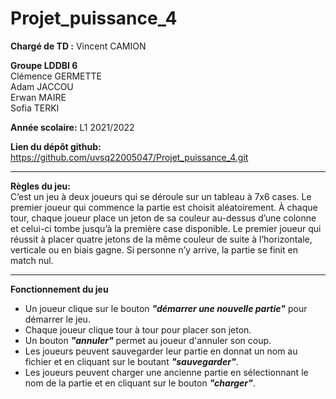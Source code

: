 # Projet_puissance_4

**Chargé de TD :**  Vincent CAMION

**Groupe LDDBI 6**  
Clémence GERMETTE  
Adam JACCOU  
Erwan MAIRE  
Sofia TERKI 

**Année scolaire:** L1 2021/2022 

**Lien du dépôt github:**
https://github.com/uvsq22005047/Projet_puissance_4.git

------------------------------------------------------------------------------------  

**Règles du jeu:**  
C’est un jeu à deux joueurs qui se déroule sur un tableau à 7x6 cases. Le premier joueur qui commence la partie est choisit aléatoirement.
À chaque tour, chaque joueur place un jeton de sa couleur au-dessus d’une colonne et celui-ci tombe jusqu’à la première case disponible. Le premier joueur qui réussit à placer quatre jetons de la même couleur de suite à l’horizontale, verticale ou en biais gagne. Si personne n’y arrive, la partie se finit en match nul.

------------------------------------------------------------------------------------  
**Fonctionnement du jeu**
- Un joueur clique sur le bouton ***"démarrer une nouvelle partie"*** pour démarrer le jeu.
- Chaque joueur clique tour à tour pour placer son jeton.
- Un bouton ***"annuler"*** permet au joueur d'annuler son coup.
- Les joueurs peuvent sauvegarder leur partie en donnat un nom au fichier et en cliquant sur le boutant ***"sauvegarder"***.
- Les joueurs peuvent charger une ancienne partie en sélectionnant le nom de la partie et en cliquant sur le bouton ***"charger"***.

